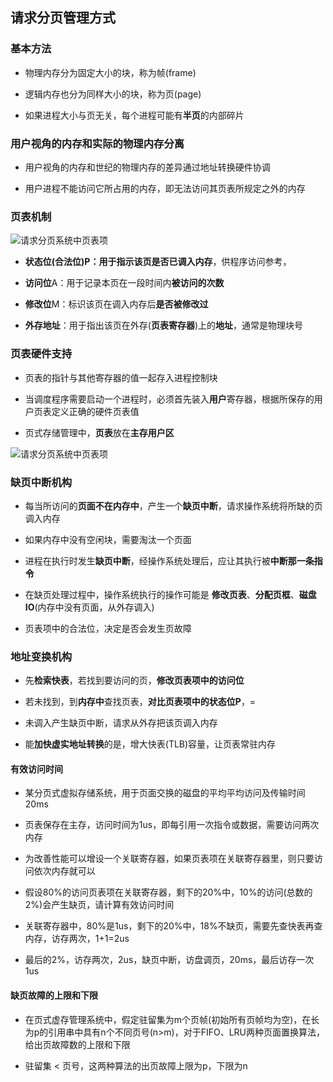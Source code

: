 ## 请求分页管理方式

### 基本方法

- 物理内存分为固定大小的块，称为帧(frame)

- 逻辑内存也分为同样大小的块，称为页(page)

- 如果进程大小与页无关，每个进程可能有**半页**的内部碎片

### 用户视角的内存和实际的物理内存分离

- 用户视角的内存和世纪的物理内存的差异通过地址转换硬件协调

- 用户进程不能访问它所占用的内存，即无法访问其页表所规定之外的内存

### 页表机制

![请求分页系统中页表项](https://github.com/YC-L/Postgraduate-examination/blob/Operating-System/imgs/%E8%AF%B7%E6%B1%82%E5%88%86%E9%A1%B5%E7%B3%BB%E7%BB%9F%E4%B8%AD%E9%A1%B5%E8%A1%A8%E9%A1%B9.png "请求分页系统中页表项")

- **状态位(合法位)**P：用于指示该页**是否已调入内存**，供程序访问参考，

- **访问位**A：用于记录本页在一段时间内**被访问的次数**

- **修改位**M：标识该页在调入内存后**是否被修改过**

- **外存地址**：用于指出该页在外存(**页表寄存器**)上的**地址**，通常是物理块号

### 页表硬件支持

- 页表的指针与其他寄存器的值一起存入进程控制块

- 当调度程序需要启动一个进程时，必须首先装入**用户**寄存器，根据所保存的用户页表定义正确的硬件页表值

- 页式存储管理中，**页表**放在**主存用户区**

![请求分页系统中页表项](https://github.com/YC-L/Postgraduate-examination/blob/Operating-System/imgs/Request-paginated-hardware-support.png)

### 缺页中断机构

- 每当所访问的**页面不在内存中**，产生一个**缺页中断**，请求操作系统将所缺的页调入内存

- 如果内存中没有空闲块，需要淘汰一个页面

- 进程在执行时发生**缺页中断**，经操作系统处理后，应让其执行被**中断那一条指令**

- 在缺页处理过程中，操作系统执行的操作可能是 **修改页表**、**分配页框**、**磁盘IO**(内存中没有页面，从外存调入)

- 页表项中的合法位，决定是否会发生页故障

### 地址变换机构

- 先**检索快表**，若找到要访问的页，**修改页表项中的访问位**

- 若未找到，到**内存中**查找页表，**对比页表项中的状态位P**，=

- 未调入产生缺页中断，请求从外存把该页调入内存

- 能**加快虚实地址转换**的是，增大快表(TLB)容量，让页表常驻内存

#### 有效访问时间

- 某分页式虚拟存储系统，用于页面交换的磁盘的平均平均访问及传输时间20ms

- 页表保存在主存，访问时间为1us，即每引用一次指令或数据，需要访问两次内存

- 为改善性能可以增设一个关联寄存器，如果页表项在关联寄存器里，则只要访问依次内存就可以

- 假设80%的访问页表项在关联寄存器，剩下的20%中，10%的访问(总数的2%)会产生缺页，请计算有效访问时间

- 关联寄存器中，80%是1us，剩下的20%中，18%不缺页，需要先查快表再查内存，访存两次，1+1=2us

- 最后的2%，访存两次，2us，缺页中断，访盘调页，20ms，最后访存一次 1us

#### 缺页故障的上限和下限

- 在页式虚存管理系统中，假定驻留集为m个页帧(初始所有页帧均为空)，在长为p的引用串中具有n个不同页号(n>m)，对于FIFO、LRU两种页面置换算法，给出页故障数的上限和下限

- 驻留集 < 页号，这两种算法的出页故障上限为p，下限为n












